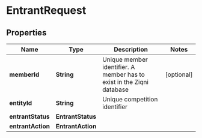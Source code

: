 

# EntrantRequest


## Properties

Name | Type | Description | Notes
------------ | ------------- | ------------- | -------------
**memberId** | **String** | Unique member identifier. A member has to exist in the Ziqni database |  [optional]
**entityId** | **String** | Unique competition identifier | 
**entrantStatus** | **EntrantStatus** |  | 
**entrantAction** | **EntrantAction** |  | 



